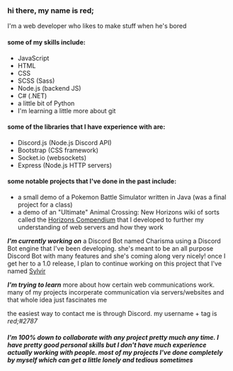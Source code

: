 ### hi there, my name is red;

I'm a web developer who likes to make stuff when he's bored

#### some of my skills include:
- JavaScript
- HTML
- CSS
- SCSS (Sass)
- Node.js (backend JS)
- C# (.NET)
- a little bit of Python
- I'm learning a little more about git

#### some of the libraries that I have experience with are:
- Discord.js (Node.js Discord API)
- Bootstrap (CSS framework)
- Socket.io (websockets)
- Express (Node.js HTTP servers)

#### some notable projects that I've done in the past include:
- a small demo of a Pokemon Battle Simulator written in Java (was a final project for a class)
- a demo of an "Ultimate" Animal Crossing: New Horizons wiki of sorts called the [Horizons Compendium](https://github.com/shadeRed/horizons-compendium) that I developed to further my understanding of web servers and how they work

***I'm currently working on*** a Discord Bot named Charisma using a Discord Bot engine that I've been developing. she's meant to be an all purpose Discord Bot with many features and she's coming along very nicely! once I get her to a 1.0 release, I plan to continue working on this project that I've named [Sylvir](https://github.com/shadeRed/sylvir)

***I'm trying to learn*** more about how certain web communications work. many of my projects incorperate communication via servers/websites and that whole idea just fascinates me

the easiest way to contact me is through Discord. my username + tag is *red;#2787*

##### I'm 100% down to collaborate with any project pretty much any time. I have pretty good personal skills but I don't have much experience actually working with people. most of my projects I've done completely by myself which can get a little lonely and tedious sometimes
